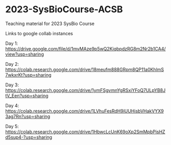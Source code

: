 # 2023-SysBioCourse-ACSB

Teaching material for 2023 SysBio Course

Links to google collab instances

Day 1: https://drive.google.com/file/d/1mvMAze9p5wQ2KiqbpdzRG8m2Nr2b1CA4/view?usp=sharing

Day 2: https://colab.research.google.com/drive/18meufm888GRpm8QP11a0KhlmS7wkxrKt?usp=sharing

Day 3: https://colab.research.google.com/drive/1ymFSgvmnYgRSxiYFoQ7ULpYB8JtV_Een?usp=sharing

Day 4: https://colab.research.google.com/drive/1LVhuFesRdH9iUUHisbVHakVYX93ag7Rn?usp=sharing

Day 5: https://colab.research.google.com/drive/1HbwcLcUnK69oXp2SmMpbPisHZd5sup4-?usp=sharing
